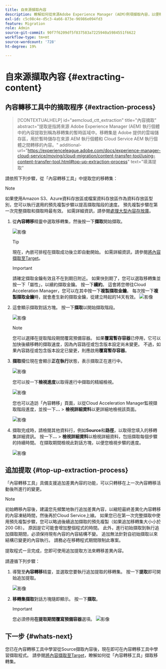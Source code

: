 ```yaml
---
title: 自來源擷取內容
description: 瞭解如何從來源Adobe Experience Manager (AEM)例項擷取內容，以便稍後將其傳輸至Cloud ServiceAEM例項。
exl-id: c5c08c4e-d5c3-4a66-873e-96986e094fd3
feature: Migration
role: Admin
source-git-commit: 90f7f6209df5f837583a7225940a5984551f6622
workflow-type: tm+mt
source-wordcount: '728'
ht-degree: 19%

---
```


# 自來源擷取內容 {#extracting-content}

## 內容轉移工具中的摘取程序 {#extraction-process}

>[!CONTEXTUALHELP]
>id="aemcloud_ctt_extraction"
>title="內容摘取"
>abstract="提取是指將來源 Adobe Experience Manager (AEM) 執行個體中的內容提取到稱為移轉集的暫時區域中。移轉集是 Adobe 提供的雲端儲存區，用於暫時儲存在來源 AEM 執行個體和 Cloud Service AEM 執行個體之間轉移的內容。"
>additional-url="https://experienceleague.adobe.com/docs/experience-manager-cloud-service/moving/cloud-migration/content-transfer-tool/using-content-transfer-tool.html#top-up-extraction-process" text="填滿提取"


請依照下列步驟，從「內容轉移工具」中提取您的移轉集：

>[!NOTE]
>如果使用Amazon S3、Azure資料存放區或檔案資料存放區作為資料存放區型別，您可以執行選用的預先複製步驟以提高擷取階段的速度。 預先複製步驟在第一次完整擷取和擷取時最有效。 如需詳細資訊，請參閱[處理大型內容存放庫](/help/journey-migration/content-transfer-tool/using-content-transfer-tool/handling-large-content-repositories.md)。

1. 從&#x200B;**內容轉移**&#x200B;精靈中選取移轉集，然後按一下&#x200B;**擷取**&#x200B;開始擷取。

   ![影像](/help/journey-migration/content-transfer-tool/assets-ctt/cttcam12.png)

   >[!TIP]
   >現在，內嵌可排程在擷取成功後立即自動開始。 如需詳細資訊，請參閱[將內容擷取至Target](/help/journey-migration/content-transfer-tool/using-content-transfer-tool/ingesting-content.md)。

   >[!IMPORTANT]
   >
   >請確定擷取金鑰有效且不在到期日附近。 如果快到期了，您可以選取移轉集並按一下「屬性」，以續約擷取金鑰。 按一下&#x200B;**續約**。 這會將您帶往Cloud Acceleration Manager，您可以在其中按一下&#x200B;**複製擷取金鑰**。 每次按一下&#x200B;**複製擷取金鑰**時，就會產生新的擷取金鑰，從建立時起的14天有效。
   >![影像](/help/journey-migration/content-transfer-tool/assets-ctt/cttcam13.png)

1. 這會顯示擷取對話方塊。 按一下&#x200B;**擷取**&#x200B;以開始擷取階段。

   ![影像](/help/journey-migration/content-transfer-tool/assets-ctt/cttcam14b.png)

   >[!NOTE]
   >您可以選擇在提取階段期間覆寫預備容器。 如果&#x200B;**覆寫暫存容器**&#x200B;已停用，它可以加快後續移轉的擷取速度，因為內容路徑或包含版本設定尚未變更。 不過，如果內容路徑或包含版本設定已變更，則應啟用&#x200B;**覆寫暫存容器**。

1. **擷取**&#x200B;欄位現在會顯示&#x200B;**正在執行**&#x200B;狀態，表示擷取正在進行中。

   ![影像](/help/journey-migration/content-transfer-tool/assets-ctt/cttcam15.png)

   您可以按一下&#x200B;**檢視進度**&#x200B;以取得進行中擷取的精細檢視。

   ![影像](/help/journey-migration/content-transfer-tool/assets-ctt/cttcam16.png)

   您也可以造訪「內容轉移」頁面，以從Cloud Acceleration Manager監視擷取階段進度，並按一下&#x200B;**...** > **檢視詳細資料**&#x200B;以更詳細地檢視該頁面。

   ![影像](/help/journey-migration/content-transfer-tool/assets-ctt/cttcam17.png)

1. 擷取完成時，請檢閱其他資料行，例如&#x200B;**Source**&#x200B;和&#x200B;**路徑**，以取得您填入的移轉集詳細資訊。 按一下&#x200B;**...** > **檢視詳細資料**&#x200B;以檢視詳細資料，包括擷取每個步驟的持續時間。 在擷取期間檢視此對話方塊，以便您檢視步驟的進度。

   ![影像](/help/journey-migration/content-transfer-tool/assets-ctt/cttcam18b.png)


## 追加提取 {#top-up-extraction-process}

「內容轉移工具」具備支援追加差異內容的功能，可以只轉移在上一次內容轉移活動後所進行的變更。

>[!NOTE]
>初始轉移內容後，建議您先頻繁地執行追加差異內容，以縮短最終差異化內容轉移的內容凍結時間，然後再於Cloud Service上線。 如果您已在第一次完整擷取中使用預先複製步驟，您可以略過後續追加擷取的預先複製（如果追加移轉集大小小於200 GB）。 原因是它可能會增加整個程式的時間。
>此外，進行初始擷取到執行追加擷取期間，必須保持現有內容的內容結構不變。 追加無法針對自初始擷取以來結構已變更的內容執行。 請務必在移轉程式期間限制此專案。

提取程式一旦完成，您即可使用追加提取方法來轉移差異內容。

請遵循下列步驟：

1. 導覽至&#x200B;**內容轉移**&#x200B;精靈，並選取您要執行追加提取的移轉集。 按一下&#x200B;**提取**&#x200B;即可開始追加提取。

   ![影像](/help/journey-migration/content-transfer-tool/assets-ctt/cttcam19.png)

1. **移轉集擷取**&#x200B;對話方塊隨即顯示。 按一下&#x200B;**擷取**。

   >[!IMPORTANT]
   >您必須停用&#x200B;**在提取期間覆寫預備容器**選項。
   >![影像](/help/journey-migration/content-transfer-tool/assets-ctt/cttcam20.png)


## 下一步 {#whats-next}

您已在內容轉移工具中學習從Source擷取內容後，現在即可在內容轉移工具中學習擷取程式。 請參閱[將內容擷取至Target](/help/journey-migration/content-transfer-tool/using-content-transfer-tool/ingesting-content.md)，瞭解如何從「內容轉移工具」擷取移轉集。
